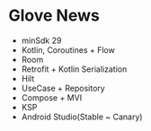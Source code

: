 # Glove News

- minSdk 29
- Kotlin, Coroutines + Flow
- Room
- Retrofit + Kotlin Serialization
- Hilt
- UseCase + Repository
- Compose + MVI
- KSP
- Android Studio(Stable ~ Canary)